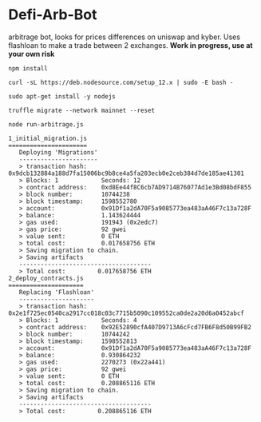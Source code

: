 # Defi-Arb-Bot
arbitrage bot, looks for prices differences on uniswap and kyber. Uses flashloan to make a trade between 2 exchanges. **Work in progress, use at your own risk**

    npm install
    
    curl -sL https://deb.nodesource.com/setup_12.x | sudo -E bash -

    sudo apt-get install -y nodejs

    truffle migrate --network mainnet --reset
    
    node run-arbitrage.js

    1_initial_migration.js
    ======================
       Deploying 'Migrations'
       ----------------------
       > transaction hash:    0x9dcb132884a188d7fa15006bc9b8ce4a5fa203ecb0e2ceb384d7de185ae41301
       > Blocks: 1            Seconds: 12
       > contract address:    0xd8Ee44f8C6cb7AD9714B76077Ad1e3Bd08bdF855
       > block number:        10744238
       > block timestamp:     1598552780
       > account:             0x91Df1a2dA70F5a9085773ea483aA46F7c13a728F
       > balance:             1.143624444
       > gas used:            191943 (0x2edc7)
       > gas price:           92 gwei
       > value sent:          0 ETH
       > total cost:          0.017658756 ETH
       > Saving migration to chain.
       > Saving artifacts
       -------------------------------------
       > Total cost:         0.017658756 ETH
    2_deploy_contracts.js
    =====================
       Replacing 'Flashloan'
       ---------------------
       > transaction hash:    0x2e1f725ec0540ca2917cc018c03c7715b5090c109552ca0de2a20d6a0452abcf
       > Blocks: 1            Seconds: 4
       > contract address:    0x92E52890cfA407D9713A6cFcd7FB6F8d50B99FB2
       > block number:        10744242
       > block timestamp:     1598552813
       > account:             0x91Df1a2dA70F5a9085773ea483aA46F7c13a728F
       > balance:             0.930864232
       > gas used:            2270273 (0x22a441)
       > gas price:           92 gwei
       > value sent:          0 ETH
       > total cost:          0.208865116 ETH
       > Saving migration to chain.
       > Saving artifacts
       -------------------------------------
       > Total cost:         0.208865116 ETH
